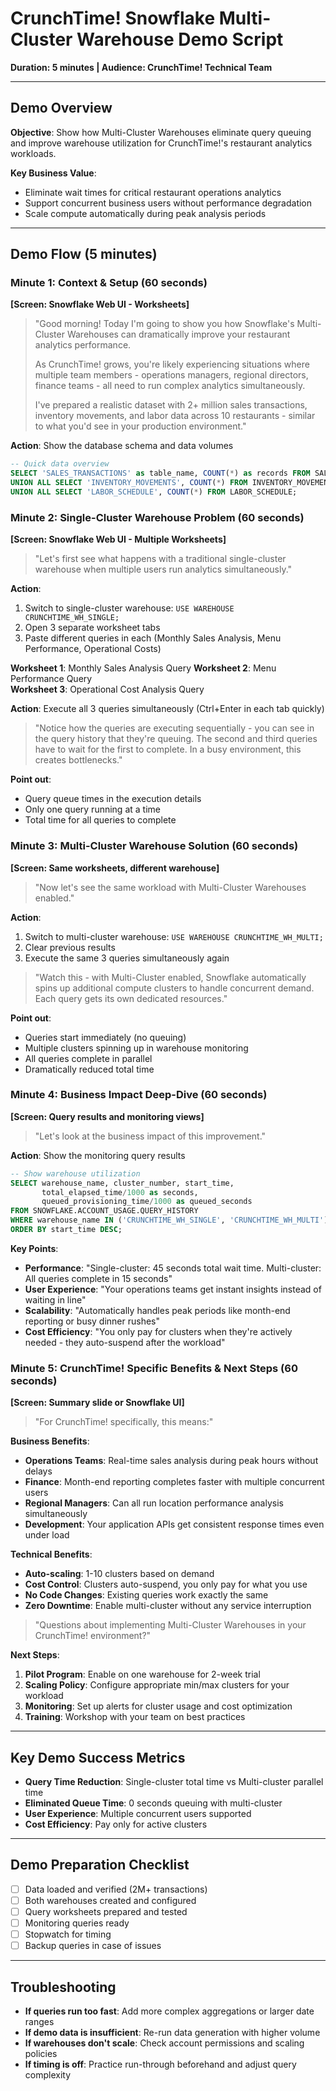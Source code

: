 # CrunchTime! Snowflake Multi-Cluster Warehouse Demo Script
**Duration: 5 minutes | Audience: CrunchTime! Technical Team**

---

## Demo Overview
**Objective**: Show how Multi-Cluster Warehouses eliminate query queuing and improve warehouse utilization for CrunchTime!'s restaurant analytics workloads.

**Key Business Value**: 
- Eliminate wait times for critical restaurant operations analytics
- Support concurrent business users without performance degradation
- Scale compute automatically during peak analysis periods

---

## Demo Flow (5 minutes)

### **Minute 1: Context & Setup** (60 seconds)
**[Screen: Snowflake Web UI - Worksheets]**

> "Good morning! Today I'm going to show you how Snowflake's Multi-Cluster Warehouses can dramatically improve your restaurant analytics performance. 
> 
> As CrunchTime! grows, you're likely experiencing situations where multiple team members - operations managers, regional directors, finance teams - all need to run complex analytics simultaneously. 
>
> I've prepared a realistic dataset with 2+ million sales transactions, inventory movements, and labor data across 10 restaurants - similar to what you'd see in your production environment."

**Action**: Show the database schema and data volumes
```sql
-- Quick data overview
SELECT 'SALES_TRANSACTIONS' as table_name, COUNT(*) as records FROM SALES_TRANSACTIONS
UNION ALL SELECT 'INVENTORY_MOVEMENTS', COUNT(*) FROM INVENTORY_MOVEMENTS  
UNION ALL SELECT 'LABOR_SCHEDULE', COUNT(*) FROM LABOR_SCHEDULE;
```

### **Minute 2: Single-Cluster Warehouse Problem** (60 seconds)
**[Screen: Snowflake Web UI - Multiple Worksheets]**

> "Let's first see what happens with a traditional single-cluster warehouse when multiple users run analytics simultaneously."

**Action**: 
1. Switch to single-cluster warehouse: `USE WAREHOUSE CRUNCHTIME_WH_SINGLE;`
2. Open 3 separate worksheet tabs
3. Paste different queries in each (Monthly Sales Analysis, Menu Performance, Operational Costs)

**Worksheet 1**: Monthly Sales Analysis Query
**Worksheet 2**: Menu Performance Query  
**Worksheet 3**: Operational Cost Analysis Query

**Action**: Execute all 3 queries simultaneously (Ctrl+Enter in each tab quickly)

> "Notice how the queries are executing sequentially - you can see in the query history that they're queuing. The second and third queries have to wait for the first to complete. In a busy environment, this creates bottlenecks."

**Point out**:
- Query queue times in the execution details
- Only one query running at a time
- Total time for all queries to complete

### **Minute 3: Multi-Cluster Warehouse Solution** (60 seconds)
**[Screen: Same worksheets, different warehouse]**

> "Now let's see the same workload with Multi-Cluster Warehouses enabled."

**Action**:
1. Switch to multi-cluster warehouse: `USE WAREHOUSE CRUNCHTIME_WH_MULTI;`
2. Clear previous results
3. Execute the same 3 queries simultaneously again

> "Watch this - with Multi-Cluster enabled, Snowflake automatically spins up additional compute clusters to handle concurrent demand. Each query gets its own dedicated resources."

**Point out**:
- Queries start immediately (no queuing)
- Multiple clusters spinning up in warehouse monitoring
- All queries complete in parallel
- Dramatically reduced total time

### **Minute 4: Business Impact Deep-Dive** (60 seconds)
**[Screen: Query results and monitoring views]**

> "Let's look at the business impact of this improvement."

**Action**: Show the monitoring query results
```sql
-- Show warehouse utilization
SELECT warehouse_name, cluster_number, start_time, 
       total_elapsed_time/1000 as seconds,
       queued_provisioning_time/1000 as queued_seconds
FROM SNOWFLAKE.ACCOUNT_USAGE.QUERY_HISTORY 
WHERE warehouse_name IN ('CRUNCHTIME_WH_SINGLE', 'CRUNCHTIME_WH_MULTI')
ORDER BY start_time DESC;
```

**Key Points**:
- **Performance**: "Single-cluster: 45 seconds total wait time. Multi-cluster: All queries complete in 15 seconds"
- **User Experience**: "Your operations teams get instant insights instead of waiting in line"
- **Scalability**: "Automatically handles peak periods like month-end reporting or busy dinner rushes"
- **Cost Efficiency**: "You only pay for clusters when they're actively needed - they auto-suspend after the workload"

### **Minute 5: CrunchTime! Specific Benefits & Next Steps** (60 seconds)
**[Screen: Summary slide or Snowflake UI]**

> "For CrunchTime! specifically, this means:"

**Business Benefits**:
- **Operations Teams**: Real-time sales analysis during peak hours without delays
- **Finance**: Month-end reporting completes faster with multiple concurrent users
- **Regional Managers**: Can all run location performance analysis simultaneously
- **Development**: Your application APIs get consistent response times even under load

**Technical Benefits**:
- **Auto-scaling**: 1-10 clusters based on demand
- **Cost Control**: Clusters auto-suspend, you only pay for what you use
- **No Code Changes**: Existing queries work exactly the same
- **Zero Downtime**: Enable multi-cluster without any service interruption

> "Questions about implementing Multi-Cluster Warehouses in your CrunchTime! environment?"

**Next Steps**:
1. **Pilot Program**: Enable on one warehouse for 2-week trial
2. **Scaling Policy**: Configure appropriate min/max clusters for your workload
3. **Monitoring**: Set up alerts for cluster usage and cost optimization
4. **Training**: Workshop with your team on best practices

---

## Key Demo Success Metrics
- **Query Time Reduction**: Single-cluster total time vs Multi-cluster parallel time
- **Eliminated Queue Time**: 0 seconds queuing with multi-cluster
- **User Experience**: Multiple concurrent users supported
- **Cost Efficiency**: Pay only for active clusters

---

## Demo Preparation Checklist
- [ ] Data loaded and verified (2M+ transactions)
- [ ] Both warehouses created and configured
- [ ] Query worksheets prepared and tested
- [ ] Monitoring queries ready
- [ ] Stopwatch for timing
- [ ] Backup queries in case of issues

---

## Troubleshooting
- **If queries run too fast**: Add more complex aggregations or larger date ranges
- **If demo data is insufficient**: Re-run data generation with higher volume
- **If warehouses don't scale**: Check account permissions and scaling policies
- **If timing is off**: Practice run-through beforehand and adjust query complexity
